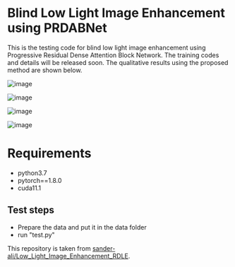 # Blind Low Light Image Enhancement using PRDABNet
This is the testing code for blind low light image enhancement using Progressive Residual Dense Attention Block Network. The training codes and details will be released soon. The qualitative results using the proposed method are shown below.

![image](https://github.com/sander-ali/Low_Light_Image_Enhancement_RDLE/assets/26203136/a9d20c5f-0d7e-4050-a257-04c45bd9126b)


![image](https://github.com/sander-ali/Low_Light_Image_Enhancement_RDLE/assets/26203136/8f43c539-88b0-4635-b177-b9bf8336e1bd)


![image](https://github.com/sander-ali/Low_Light_Image_Enhancement_RDLE/assets/26203136/a463cc6c-d8a7-4c05-b822-04910d8a2cda)


![image](https://github.com/sander-ali/Low_Light_Image_Enhancement_RDLE/assets/26203136/15494d0d-b9d6-4f7a-9b52-e2956f4ae7b5)


# Requirements
* python3.7
* pytorch==1.8.0
* cuda11.1

## Test steps
* Prepare the data and put it in the data folder
* run "test.py"


This repository is taken from [sander-ali/Low_Light_Image_Enhancement_RDLE](https://github.com/sander-ali/Low_Light_Image_Enhancement_RDLE).

